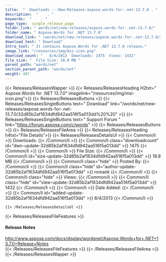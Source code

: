 ```yaml
---
title:  "  Downloads ---New-Releases-aspose.words-for-.net-13.7.0 . " 
description:  "    . " 
keywords:  "    . " 
page_type:  single_release_page
folder_link: " words/net/new-releases/aspose.words-for-.net-13.7.0/"
folder_name: " Aspose.Words for .NET 13.7.0"
download_link: " /words/net/new-releases/aspose.words-for-.net-13.7.0/32d85b2af1634dfd942aa516f5a013dd"
download_text: " Download"
Intro_text: " It contains Aspose.Words for .NET 13.7.0 release."
image_link: "/resources/img/msi-icon.png"
download_count: "   8/4/2013  Downloads: 1475  Views: 1431"
file_size: "  File Size: 18.8 MB "
parent_path: "words/net"
section_parent_path: "words/net"
weight: 487
---
```


{{< Releases/ReleasesWapper >}}
  {{< Releases/ReleasesHeading H2txt=" Aspose.Words for .NET 13.7.0" imagelink="/resources/img/msi-icon.png">}}
  {{< Releases/ReleasesButtons >}}
    {{< Releases/ReleasesSingleButtons text=" Download" link="/words/net/new-releases/aspose.words-for-.net-13.7.0/32d85b2af1634dfd942aa516f5a013dd%20%20" >}}
    {{< Releases/ReleasesSingleButtons text=" Support Forum " link="https://forum.aspose.com/c/words" >}}
  {{< Releases/ReleasesButtons >}}
  {{< Releases/ReleasesFileArea >}}
    {{< Releases/ReleasesHeading h4txt="File Details">}}
    {{< Releases/ReleasesDetailsUl >}}
            {{< Common/li  >}} Downloads: {{< /Common/li >}} 
      {{< Common/li class="downloadcount" id="dwn-update-32d85b2af1634dfd942aa516f5a013dd" >}} 1475 {{< /Common/li >}} 
      {{< Common/li  >}} File Size: {{< /Common/li >}} 
      {{< Common/li id="size-update-32d85b2af1634dfd942aa516f5a013dd" >}} 18.8 MB {{< /Common/li >}} 
      {{< Common/li  class="hide" >}} Posted By: {{< /Common/li >}} 
      {{< Common/li class="hide" id="author-update-32d85b2af1634dfd942aa516f5a013dd" >}} romank {{< /Common/li >}} 
      {{< Common/li class="hide"  >}} Views: {{< /Common/li >}} 
      {{< Common/li class="hide" id="view-update-32d85b2af1634dfd942aa516f5a013dd" >}} 1432 {{< /Common/li >}} 
      {{< Common/li  >}} Date Added: {{< /Common/li >}} 
      {{< Common/li id="added-update-32d85b2af1634dfd942aa516f5a013dd" >}} 8/4/2013 {{< /Common/li >}} 

    {{< /Releases/ReleasesDetailsUl >}}

  {{< Releases/ReleasesFileFeatures >}}
      <h4>Release Notes</h4><div><a href="http://www.aspose.com/docs/display/wordsnet/Aspose.Words+for+.NET+13.7.0+Release+Notes">http://www.aspose.com/docs/display/wordsnet/Aspose.Words+for+.NET+13.7.0+Release+Notes</a></div>
  {{< /Releases/ReleasesFileFeatures >}}
 {{< /Releases/ReleasesFileArea >}}
{{< /Releases/ReleasesWapper >}}


